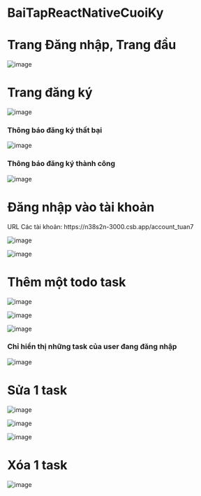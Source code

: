 # BaiTapReactNativeCuoiKy

<h1>Trang Đăng nhập, Trang đầu</h1>

![image](https://github.com/nguyenhieu1435/BaiTapReactNativeTuan7Bai1/assets/70377398/bd5f1d90-3bef-491b-b90e-dc2741e69241)

<h1>Trang đăng ký</h1>

![image](https://github.com/nguyenhieu1435/BaiTapReactNativeTuan7Bai1/assets/70377398/e2d2d4b5-8d54-4e0a-9e9f-1e28d7fd3642)

<h3>Thông báo đăng ký thất bại</h3>

![image](https://github.com/nguyenhieu1435/BaiTapReactNativeTuan7Bai1/assets/70377398/c3e8a324-ca8d-40a7-aaf3-7507b209ca9d)

<h3>Thông báo đăng ký thành công</h3>

![image](https://github.com/nguyenhieu1435/BaiTapReactNativeTuan7Bai1/assets/70377398/4c3b6106-cdd6-4304-9a73-eb049f4a3dd5)

<h1>Đăng nhập vào tài khoản</h1

<h3>URL Các tài khoản: https://n38s2n-3000.csb.app/account_tuan7</h3>                        

![image](https://github.com/nguyenhieu1435/BaiTapReactNativeTuan7Bai1/assets/70377398/45396cac-7eab-49b8-91e5-ee6f9ffe319e)

![image](https://github.com/nguyenhieu1435/BaiTapReactNativeTuan7Bai1/assets/70377398/ee03b526-4ecb-478c-9eb5-43eab8714fb3)

<h1>Thêm một todo task</h1>

![image](https://github.com/nguyenhieu1435/BaiTapReactNativeTuan7Bai1/assets/70377398/a823cedb-a1da-4ca2-b94b-593e5ff05726)

![image](https://github.com/nguyenhieu1435/BaiTapReactNativeTuan7Bai1/assets/70377398/237329f9-cda2-4b98-869c-33f18fc427f1)

![image](https://github.com/nguyenhieu1435/BaiTapReactNativeTuan7Bai1/assets/70377398/38b4a9ae-d310-425d-8e12-c88bd59e803b)

<h3>Chỉ hiển thị những task của user đang đăng nhập</h3>

![image](https://github.com/nguyenhieu1435/BaiTapReactNativeTuan7Bai1/assets/70377398/f0f8dcc0-4098-4fd2-8d74-a93c367a1227)

<h1>Sửa 1 task</h1>

![image](https://github.com/nguyenhieu1435/BaiTapReactNativeTuan7Bai1/assets/70377398/dcb69c8b-7e74-45c8-ada6-068e0c15a279)

![image](https://github.com/nguyenhieu1435/BaiTapReactNativeTuan7Bai1/assets/70377398/af7f5644-6b63-4c68-9d33-52561849265f)

![image](https://github.com/nguyenhieu1435/BaiTapReactNativeTuan7Bai1/assets/70377398/c5f206ca-4710-42ab-a40e-1dd4c03c4865)

<h1>Xóa 1 task</h1>

![image](https://github.com/nguyenhieu1435/BaiTapReactNativeTuan7Bai1/assets/70377398/9d9e1432-7e14-4c6b-950d-09ed9b12e696)





